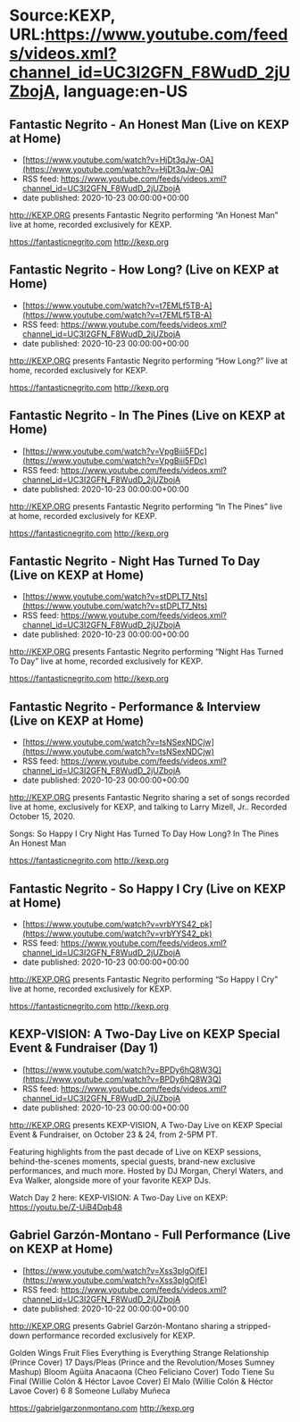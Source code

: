# Source:KEXP, URL:https://www.youtube.com/feeds/videos.xml?channel_id=UC3I2GFN_F8WudD_2jUZbojA, language:en-US

## Fantastic Negrito - An Honest Man (Live on KEXP at Home)
 - [https://www.youtube.com/watch?v=HjDt3qJw-OA](https://www.youtube.com/watch?v=HjDt3qJw-OA)
 - RSS feed: https://www.youtube.com/feeds/videos.xml?channel_id=UC3I2GFN_F8WudD_2jUZbojA
 - date published: 2020-10-23 00:00:00+00:00

http://KEXP.ORG presents Fantastic Negrito performing “An Honest Man” live at home, recorded exclusively for KEXP.

https://fantasticnegrito.com
http://kexp.org

## Fantastic Negrito - How Long? (Live on KEXP at Home)
 - [https://www.youtube.com/watch?v=t7EMLf5TB-A](https://www.youtube.com/watch?v=t7EMLf5TB-A)
 - RSS feed: https://www.youtube.com/feeds/videos.xml?channel_id=UC3I2GFN_F8WudD_2jUZbojA
 - date published: 2020-10-23 00:00:00+00:00

http://KEXP.ORG presents Fantastic Negrito performing “How Long?” live at home, recorded exclusively for KEXP.

https://fantasticnegrito.com
http://kexp.org

## Fantastic Negrito - In The Pines (Live on KEXP at Home)
 - [https://www.youtube.com/watch?v=VpgBiii5FDc](https://www.youtube.com/watch?v=VpgBiii5FDc)
 - RSS feed: https://www.youtube.com/feeds/videos.xml?channel_id=UC3I2GFN_F8WudD_2jUZbojA
 - date published: 2020-10-23 00:00:00+00:00

http://KEXP.ORG presents Fantastic Negrito performing “In The Pines” live at home, recorded exclusively for KEXP.

https://fantasticnegrito.com
http://kexp.org

## Fantastic Negrito - Night Has Turned To Day (Live on KEXP at Home)
 - [https://www.youtube.com/watch?v=stDPLT7_Nts](https://www.youtube.com/watch?v=stDPLT7_Nts)
 - RSS feed: https://www.youtube.com/feeds/videos.xml?channel_id=UC3I2GFN_F8WudD_2jUZbojA
 - date published: 2020-10-23 00:00:00+00:00

http://KEXP.ORG presents Fantastic Negrito performing “Night Has Turned To Day” live at home, recorded exclusively for KEXP.

https://fantasticnegrito.com
http://kexp.org

## Fantastic Negrito - Performance & Interview (Live on KEXP at Home)
 - [https://www.youtube.com/watch?v=tsNSexNDCjw](https://www.youtube.com/watch?v=tsNSexNDCjw)
 - RSS feed: https://www.youtube.com/feeds/videos.xml?channel_id=UC3I2GFN_F8WudD_2jUZbojA
 - date published: 2020-10-23 00:00:00+00:00

http://KEXP.ORG presents Fantastic Negrito sharing a set of songs recorded live at home, exclusively for KEXP, and talking to Larry Mizell, Jr.. Recorded October 15, 2020.

Songs:
So Happy I Cry
Night Has Turned To Day
How Long?
In The Pines
An Honest Man

https://fantasticnegrito.com
http://kexp.org

## Fantastic Negrito - So Happy I Cry (Live on KEXP at Home)
 - [https://www.youtube.com/watch?v=vrbYYS42_pk](https://www.youtube.com/watch?v=vrbYYS42_pk)
 - RSS feed: https://www.youtube.com/feeds/videos.xml?channel_id=UC3I2GFN_F8WudD_2jUZbojA
 - date published: 2020-10-23 00:00:00+00:00

http://KEXP.ORG presents Fantastic Negrito performing “So Happy I Cry” live at home, recorded exclusively for KEXP.

https://fantasticnegrito.com
http://kexp.org

## KEXP-VISION: A Two-Day Live on KEXP Special Event & Fundraiser (Day 1)
 - [https://www.youtube.com/watch?v=BPDy6hQ8W3Q](https://www.youtube.com/watch?v=BPDy6hQ8W3Q)
 - RSS feed: https://www.youtube.com/feeds/videos.xml?channel_id=UC3I2GFN_F8WudD_2jUZbojA
 - date published: 2020-10-23 00:00:00+00:00

http://KEXP.ORG presents KEXP-VISION, A Two-Day Live on KEXP Special Event & Fundraiser, on October 23 & 24, from 2-5PM PT. 

Featuring highlights from the past decade of Live on KEXP sessions, behind-the-scenes moments, special guests, brand-new exclusive performances, and much more. Hosted by DJ Morgan, Cheryl Waters, and Eva Walker, alongside more of your favorite KEXP DJs.

Watch Day 2 here: KEXP-VISION: A Two-Day Live on KEXP: https://youtu.be/Z-UiB4Dqb48

## Gabriel Garzón-Montano - Full Performance (Live on KEXP at Home)
 - [https://www.youtube.com/watch?v=Xss3plgOjfE](https://www.youtube.com/watch?v=Xss3plgOjfE)
 - RSS feed: https://www.youtube.com/feeds/videos.xml?channel_id=UC3I2GFN_F8WudD_2jUZbojA
 - date published: 2020-10-22 00:00:00+00:00

http://KEXP.ORG presents Gabriel Garzón-Montano sharing a stripped-down performance recorded exclusively for KEXP.

Golden Wings
Fruit Flies
Everything is Everything
Strange Relationship (Prince Cover)
17 Days/Pleas (Prince and the Revolution/Moses Sumney Mashup)
Bloom
Agüita
Anacaona (Cheo Feliciano Cover)
Todo Tiene Su Final (Willie Colón & Héctor Lavoe Cover)
El Malo (Willie Colón & Héctor Lavoe Cover)
6 8
Someone
Lullaby
Muñeca

https://gabrielgarzonmontano.com
http://kexp.org


